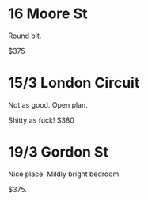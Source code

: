 # 16 Moore St

Round bit.

$375

# 15/3 London Circuit

Not as good. Open plan.

Shitty as fuck! $380

# 19/3 Gordon St

Nice place. Mildly bright bedroom.

$375.

